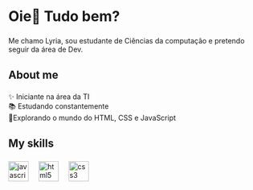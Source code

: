 <h1 align="left">Oie👋 Tudo bem?</h1>

###

<p align="left">Me chamo Lyria, sou estudante de Ciências da computação e pretendo seguir da área de Dev.</p>

###

<h2 align="left">About me</h2>

###

<p align="left">✨ Iniciante na área da TI<br>📚 Estudando constantemente<br>🎯Explorando o mundo do HTML, CSS e JavaScript</p>

###

<h2 align="left">My skills</h2>

###

<div align="left">
  <img src="https://cdn.jsdelivr.net/gh/devicons/devicon/icons/javascript/javascript-original.svg" height="40" alt="javascript logo"  />
  <img width="12" />
  <img src="https://cdn.jsdelivr.net/gh/devicons/devicon/icons/html5/html5-original.svg" height="40" alt="html5 logo"  />
  <img width="12" />
  <img src="https://cdn.jsdelivr.net/gh/devicons/devicon/icons/css3/css3-original.svg" height="40" alt="css3 logo"  />
</div>

###

<picture>
  <source media="(prefers-color-scheme: dark)" srcset="https://raw.githubusercontent.com/LyriaAss/LyriaAss/output/pacman-contribution-graph-dark.svg">
  <source media="(prefers-color-scheme: light)" srcset="https://raw.githubusercontent.com/LyriaAss/LyriaAss/output/pacman-contribution-graph.svg">
</picture>

###
